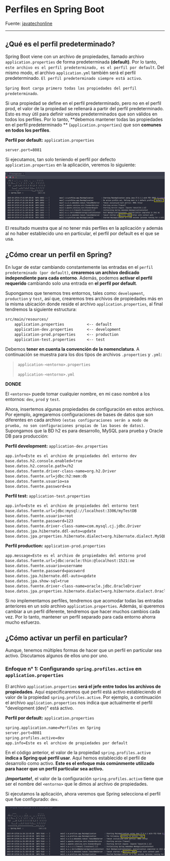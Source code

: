 # Perfiles en Spring Boot

Fuente: [javatechonline](https://javatechonline.com/profiles-in-spring-boot/?fbclid=IwAR1Etc8VN0AAfmvPSD4dau-OzzP6HVnu5cO4hhUjBZvwnW2B5YQ4O9o6_hU)

---

## ¿Qué es el perfil predeterminado?

Spring Boot viene con un archivo de propiedades, llamado archivo `application.properties` de forma predeterminada
**(default)**. Por lo tanto, `este archivo es el perfil predeterminado, es el perfil por default`. Del mismo modo,
el archivo `application.yml` también será el perfil predeterminado. `El perfil predeterminado siempre está activo`.

`Spring Boot carga primero todas las propiedades del perfil predeterminado`.

Si una propiedad se define en el perfil predeterminado, pero no en el perfil prod, el valor de la propiedad se rellenará
a partir del perfil predeterminado. Esto es muy útil para definir valores predeterminados que son válidos en todos los
perfiles. Por lo tanto, **debemos mantener todas las propiedades en el perfil predeterminado
** (`application.properties`) que son **comunes en todos los perfiles**.

**Perfil por default:** `application.properties`

````properties
server.port=8081
````

Si ejecutamos, tan solo teniendo el perfil por defecto `application.properties` en la aplicación, veremos lo siguiente:

![perfil default](./assets/perfil-default.png)

El resultado muestra que al no tener más perfiles en la aplicación y además al no haber establecido uno en particular,
el perfil por default es el que se usa.

## ¿Cómo crear un perfil en Spring?

En lugar de estar cambiando constantemente las entradas en el `perfil predeterminado (por default)`, **crearemos un
archivo dedicado independiente para cada entorno**. Además, podemos **activar el perfil requerido** cambiando solo una
entrada en **el perfil por default**.

Supongamos que tenemos tres entornos, tales como: `development`, `production` y `test`, así que, crearemos tres archivos
de propiedades más en la misma ubicación donde reside el archivo `application.properties`, al final tendremos la
siguiente estructura:

````
src/main/resources/
    application.properties          <-- default
    application-dev.properties      <-- development
    application-prod.properties     <-- production
    application-test.properties     <-- test
````

Debemos **tener en cuenta la convención de la nomenclatura**. A continuación se muestra para los dos tipos de archivos
`.properties` y `.yml`:

> `application-<entorno>.properties`
>
> `application-<entorno>.yml`

**DONDE**

El `<entorno>` puede tomar cualquier nombre, en mi caso nombré a los entornos: `dev`, `prod` y `test`.

Ahora, insertemos algunas propiedades de configuración en estos archivos. Por ejemplo, agregaremos configuraciones
de bases de datos que son diferentes en cada archivo `(estas configuraciones serán a modo de prueba, no son
configuraciones propias de las bases de datos)`. Supongamos que la BD h2 es para desarrollo, MySQL para prueba y
Oracle DB para producción:

**Perfil development:** `application-dev.properties`

````properties
app.info=Este es el archivo de propiedades del entorno dev
base.datos.h2.console.enabled=true
base.datos.h2.console.path=/h2
base.datos.fuente.driver-class-name=org.h2.Driver
base.datos.fuente.url=jdbc:h2:mem:db
base.datos.fuente.usuario=sa
base.datos.fuente.password=sa
````

**Perfil test:** `application-test.properties`

````properties
app.info=Este es el archivo de propiedades del entorno test
base.datos.fuente.url=jdbc:mysql://localhost:3306/myTestDB
base.datos.fuente.usuario=root
base.datos.fuente.password=123
base.datos.fuente.driver-class-name=com.mysql.cj.jdbc.Driver
base.datos.jpa.hibernate.ddl-auto=update
base.datos.jpa.properties.hibernate.dialect=org.hibernate.dialect.MySQL5Dialect
````

**Perfil production:** `application-prod.properties`

````properties
app.message=Este es el archivo de propiedades del entorno prod
base.datos.fuente.url=jdbc:oracle:thin:@localhost:1521:xe
base.datos.fuente.usuario=username
base.datos.fuente.password=password
base.datos.jpa.hibernate.ddl-auto=update
base.datos.jpa.show-sql=true
base.datos.fuente.driver-class-name=oracle.jdbc.OracleDriver
base.datos.jpa.properties.hibernate.dialect=org.hibernate.dialect.Oracle10gDialect
````

Si no implementamos perfiles, tendremos que acomodar todas las entradas anteriores en un solo archivo
`application.properties`. Además, si queremos cambiar a un perfil diferente, tendremos que hacer muchos cambios cada
vez. Por lo tanto, mantener un perfil separado para cada entorno ahorra mucho esfuerzo.

## ¿Cómo activar un perfil en particular?

Aunque, tenemos múltiples formas de hacer que un perfil en particular sea activo. Discutamos algunos de ellos uno por
uno.

### Enfoque n° 1: Configurando `spring.profiles.active` en `application.properties`

El archivo `application.properties` **será el jefe entre todos los archivos de propiedades**. Aquí especificaremos qué
perfil está activo estableciendo el valor de la propiedad `spring.profiles.active`. Por ejemplo, a continuación el
archivo `application.properties` nos indica que actualmente el perfil "development (dev)" está activo.

**Perfil por default:** `application.properties`

````properties
spring.application.name=Perfiles en Spring
server.port=8081
spring.profiles.active=dev
app.info=Este es el archivo de propiedades por default
````

En el código anterior, el valor de la propiedad `spring.profiles.active` **indica a Spring qué perfil usar**.
Aquí hemos establecido el perfil de desarrollo como activo. **Este es el enfoque más comúnmente utilizado para hacer
que un perfil particular sea activo.**

**¡Importante!**, el valor de la configuración `spring.profiles.active` tiene que ser el nombre del `<entorno>` que le
dimos al archivo de propiedades.

Si ejecutamos la aplicación, ahora veremos que Spring selecciona el perfil que fue configurado: `dev`.

![perfil dev](./assets/perfil-dev.png)